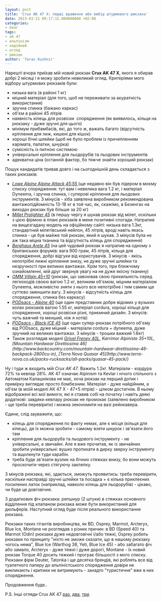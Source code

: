 ```yaml
---
layout: post
title: 'Crux AK 47 X: перші враження або вибір штурмового рюкзака'
date: 2013-03-21 09:17:12.000000000 +02:00
categories:
- Gear
tags:
- ak 47
- альпінізм
- надійний
- огляд
- рюкзак
author: 'Taras Kushnir'
---
```


Нарешті вчора приїхав мій новий рюкзак <strong>Crux AK 47 X</strong>, якого я обирав добрі 2 місяці і я можу зробити невеликий огляд. Критеріями мого відбору штурмових рюкзаків були:
<ul>
<li>низька вага (в районі 1 кг)</li>
<li>міцний матеріал (для того, щоб не переживати за акуратність використання)</li>
<li>зручна спинка (бажано каркас)</li>
<li>об'єм в районі 45 літрів</li>
<li>наявність кілець для розвіски  спорядження (як виявилось, кільця на рюкзаку - дуже зручні для цього)</li>
<li>мінімум прибамбасів, які, до того ж, важать багато (відсутність кріплення для лиж, кишені для кішок)</li>
<li>хороші бічні шлейки (щоб не було проблем із причепленням карімата, палатки, шнурка)</li>
<li>сумісність із питною системою</li>
<li>універсальні кріплення для льодорубів та льодових інструментів</li>
<li>адекватна ціна (останній фактор, бо тяжче знайти хороший рюкзак)</li>
</ul>

<!--more-->

Пошук кандидатів тривав довго і на сьогоднішній день складається з таких рюкзаків:
<ul>
<li><a title="Review of Alpine Attack" href="http://www.outdoorsmagic.com/gear-news/just-in---lowe-alpine-alpine-attack-3445/9616.html" target="_blank"><em>Lowe Alpine Alpine Attack 45:55</em> </a>(ще недавно він був лідером в моєму списку спорядження: тут вам і невелика вага 1.2 кг, і матеріал Dyneema, і зручна спинка, і суперові кріплення для льодових інструментів. З мінусів - хіба заявлена виробником рекомендована вантажопідйомність 13-18 кг в той час, як, скажімо, в Безенгах на виходах рюкзак був більше за 20 кг)</li>
<li><a title="Official website" href="http://www.millet.fr/en/products/spring-summer-2012-catalog/hardware-backpacks/prolighter-45" target="_blank"><em>Millet Prolighter 45</em></a> (в першу чергу я шукав рюкзак від мілет, оскільки з цією фірмою в плані рюкзаків в мене позитивні спогади. Натрапив на вищезгадану модель на офіційному сайті: низька вага 1.3кг, стандартний мілетівський нейлон, 45 літрів, вроді навіть якась спинка - це був майже той рюкзак, який я шукав. З мінусів була не аж така міцна тканина та відсутність кілець для спорядження)</li>
<li><a title="To buy" href="http://www.gooutdoors.co.uk/berghaus-arete-45-p213199" target="_blank"><em>Berghaus Arete 45</em></a> (на цей чудовий рюкзак я натрапив на одному з британських форумів: вага 900 грам, 45 літрів, кільця для спорядження, добрі відгуки від користувачів. З мінусів - якісь непотрібні лижні кріплення знизу, не дуже зручні шлейки та незручності при великих вантажах. Крім того, при ближчому ознайомленні, мій друг звернув увагу на не дуже якісну тканину)</li>
<li><a title="OMM" href="http://www.theomm.com/products/packs/thevillain45/" target="_blank"><em>OMM Villain 45+10</em></a> (рюкзак, що завоював свою прихильність серед легкоходів своєю вагою 1.2 кг, великим об'ємом, міцним матеріалом Dyneema, можливістю зняти з нього все непотрібне і тим самим ще суттєво зменшити вагу. З мінусів - відсутність кілець для спорядження, спинка без каркасу)</li>
<li><a title="To buy" href="http://www.mountainleisureperth.com/podsacs---alpine-40-308-p.asp" target="_blank"><em>PODsacs - Alpine 40</em></a> (ще один представник добре відомих у вузьких колах рюкзаків вагою 1.55 кг, матеріал cordura, хороші кільця для спорядження, хороші розвіски різні, приємний дизайн. З мінусів: чуть важчий та менший, ніж я хотів)</li>
<li><a title="Black ice" href="http://www.podsacs.com/i/q/CCPBIBP/pod-black-ice-backpack" target="_blank"><em>PODsacs - Black ICE 45</em></a> (ще один супер-рюкзак потрібного об'єму від PODsacs, дуже міцний - матеріали cordura + dyneema, дуже зручний на великих вантажах. З мінусів - трошки важкий 1.6кг)</li>
<li>Також розглядав моделі <em><a title="Грівель" href="http://www.outdoorgb.com/p/Grivel_Freney_40L_Rucksack/" target="_blank">Grivel Freney 40L</a></em>, <em>Karrimor Alpiniste 35+10L</em>, <em>[Mountain Hardwear Direttissima 46](http://www.backcountry.com/mountain-hardwear-direttissima-46-backpack-2800cu-in)</em>, <em>[Terra Nova Quasar 45](http://www.terra-nova.co.uk/packs-rucksacks/all-packs/quasar-45-pack/)</em></li>
</ul>

Ну і туди ж входить мій <em>Crux AK 47</em>. Важить 1.2кг. Матеріали - кордура 72% та кевлар 28%. AK 47 означає Alpinism та Kevlar і нічого спільного з Автоматом Калашнікова не має, хоча рюкзак на перший дотик і примірку виглядає просто бомбезним. Матеріал - дуже найдійним, а об'єм (в моїй моделі АК 47 Х - 47+5 літрів) - цілком достатнім. В ньому відображені всі мої вимоги, які я ставив собі на початку і навіть деякі додаткові: завдяки кевлару рюкзак не промокає (заявлено виробником - ще треба перевірити) і можна зекономити на вазі рейнкавера.

Єдине, слід зауважити, що:
<ul>
<li>кілець для спорядження по факту немає, але є місця (кільця для кілець), де їх можна зробити - самому взяти шнурок і зв'язати його там</li>
<li>кріплення для льодоруба та льодового інструменту - не універсальні, а звичайні. Але я вже прочитав, як із звичайних зробити універсальні: вушко пропихати в дирку зверху інструменту та вщолкнути туди карабін.</li>
<li>треба буде зв'язати вузлик на бічних стяжках внизу, бо вони можуть проскочити через стягуючу заклепку.</li>
</ul>

З мінусів рюкзака, які, здається, зможуть проявитись: треба перевірити, наскільки насправді зручні шлейки та посадка + є кілька приклеєних посилених латок (наприклад, навколо кілець для льодорубів) - цікаво, чи буде це довговічне.

З додаткових фіч рюкзака: репшнур (2 штуки) в стяжках основного відділення під клапаном рюкзака може бути використаний для дюльферів. Наступний огляд буде після реального використання рюкзака.

Рюкзаки таких гігантів виробництва, як BD, Osprey, Marmot, Arcteryx, Blue Ice, Montane не розглядав з різних причин: в BD (Speed 40) та Marmot (Odin) рюкзаки дуже недовговічні і/або тяжкі, Osprey робить рюкзаки по принципу "ніхто не зможе сказати, що в нашому рюкзаку чогось нема", Blue Ice (Warthog 38, Yeti, Blue Ice 45) - або забагато фіч або замало, Arcteryx - дуже тяжкі і дуже дорогі, Montane - їх новий рюкзак Torque 40 досить тяжкий і програє більшості з мого списку. Рюкзаки фірм Deuter, Tatonka і ще десятка брендів, які роблять все від туалетного паперу до альпіністського спорядження довіри не викликають і критики не витримують - занадто "туристичне" вже в них спорядження.

Продовження буде..

P.S. Інші огляди Crux AK 47 [раз](http://www.backpackinglight.com/cgi-bin/backpackinglight/crux_ak47_crux_ak57_packs_uk.html#.UUr7O1c1KXs), [два](http://www.outdoorsmagic.com/forum/gear/lightwave/crux-rucksacks/11044.html), [три](http://www.ukclimbing.com/gear/news.php?id=3816).
